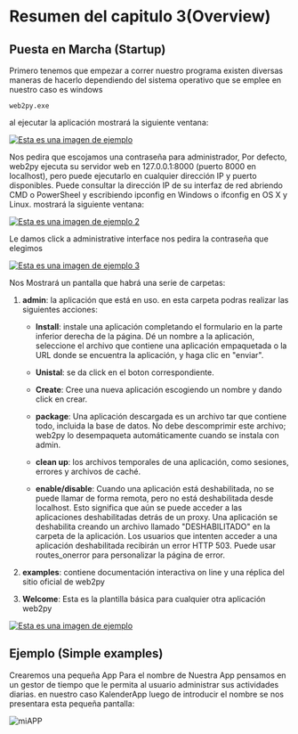 # Resumen del capitulo 3(Overview)
## Puesta en Marcha (Startup)
Primero tenemos que empezar a correr nuestro programa existen diversas maneras de hacerlo dependiendo del sistema operativo que se emplee 
en nuestro caso es windows 

   `web2py.exe`
   
al ejecutar la aplicación mostrará la siguiente ventana:


[![Esta es una imagen de ejemplo](http://www.web2py.com/books/default/image/29/en400.png)](https://ejemplo.com)


Nos pedira que escojamos una contraseña para administrador, Por defecto, web2py ejecuta su servidor web en 127.0.0.1:8000 (puerto 8000 en localhost), pero puede ejecutarlo en cualquier dirección IP y puerto disponibles. Puede consultar la dirección IP de su interfaz de red abriendo CMD o PowerSheel y escribiendo ipconfig en Windows o ifconfig en OS X y Linux. 
mostrará la siguiente ventana:

[![Esta es una imagen de ejemplo 2](http://www.web2py.com/books/default/image/29/en500.png)](https://ejemplo.com)


Le damos click a administrative interface nos pedira la contraseña que elegimos 

[![Esta es una imagen de ejemplo 3](http://www.web2py.com/books/default/image/29/en600.png)](https://ejemplo.com)


 Nos Mostrará un pantalla que habrá una serie de carpetas:
1. **admin**: la aplicación que está en uso. en esta carpeta podras realizar las siguientes acciones:

    - **Install**: instale una aplicación completando el formulario en la parte inferior derecha de la página. Dé un nombre a la aplicación, seleccione el archivo que contiene una aplicación empaquetada o la URL donde se encuentra la aplicación, y haga clic en "enviar".
    
    - **Unistal**: se da click en el boton correspondiente.
    
    - **Create**: Cree una nueva aplicación escogiendo un nombre y dando click en crear.
   
    - **package**: Una aplicación descargada es un archivo tar que contiene todo, incluida la base de datos. No debe descomprimir este archivo; web2py lo desempaqueta automáticamente cuando se instala con admin.
    
    - **clean up**: los archivos temporales de una aplicación, como sesiones, errores y archivos de caché.
    
    - **enable/disable**: Cuando una aplicación está deshabilitada, no se puede llamar de forma remota, pero no está deshabilitada desde localhost. Esto significa que aún se puede acceder a las aplicaciones deshabilitadas detrás de un proxy. Una aplicación se deshabilita creando un archivo llamado "DESHABILITADO" en la carpeta de la aplicación. Los usuarios que intenten acceder a una aplicación deshabilitada recibirán un error HTTP 503. Puede usar routes_onerror para personalizar la página de error.
    
    
2. **examples**:  contiene documentación interactiva on line y una réplica del sitio oficial de web2py

3. **Welcome**: Esta es la plantilla básica para cualquier otra aplicación web2py

[![Esta es una imagen de ejemplo](http://www.web2py.com/books/default/image/29/en700.png)](https://ejemplo.com)

## Ejemplo (Simple examples)
Crearemos una pequeña App Para el  nombre de Nuestra App pensamos en un gestor de tiempo que le permita al usuario administrar sus actividades diarias. en nuestro caso KalenderApp
luego de introducir el nombre se nos presentara esta pequeña pantalla:

![miAPP](https://user-images.githubusercontent.com/53823068/86501952-e20eea00-bd6b-11ea-9930-42347cffd4c7.JPG)

